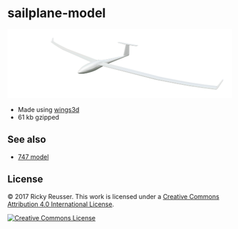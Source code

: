 # sailplane-model

<p align="center">
  <a alt="sailplane" href="http://rickyreusser.com/sailplane-model/">
    <img src="model/sailplane.png" width="750">
  </a>
</p>

- Made using [wings3d](http://www.wings3d.com/)
- 61 kb gzipped

## See also

- [747 model](https://github.com/rreusser/747-model)

## License

&copy; 2017 Ricky Reusser. This work is licensed under a <a rel="license" href="http://creativecommons.org/licenses/by/4.0/">Creative Commons Attribution 4.0 International License</a>.

<a rel="license" href="http://creativecommons.org/licenses/by/4.0/"><img alt="Creative Commons License" style="border-width:0" src="https://i.creativecommons.org/l/by/4.0/88x31.png" /></a>

